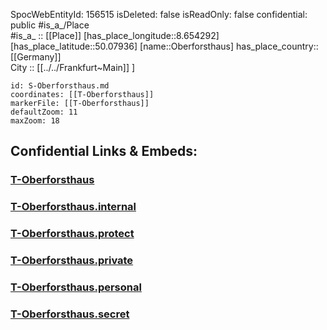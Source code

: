 ﻿---
location: [50.07936,8.654292] 
type: Station 
mapzoom: [8,18] 
mapmarker: tram 
tags:
- geo/station/tram
---
SpocWebEntityId: 156515
isDeleted: false
isReadOnly: false
confidential: public
#is_a_/Place  
#is_a_ :: [[Place]] 
[has_place_longitude::8.654292] 
[has_place_latitude::50.07936] 
[name::Oberforsthaus] 
has_place_country:: [[Germany]]  
City :: [[../../Frankfurt~Main]] ] 


```leaflet
id: S-Oberforsthaus.md
coordinates: [[T-Oberforsthaus]] 
markerFile: [[T-Oberforsthaus]] 
defaultZoom: 11 
maxZoom: 18
```


## Confidential Links & Embeds: 

### [T-Oberforsthaus](/_public/Earth/Continent/Europe/Europe~Central/Germany/Germany~West/Hessen/counties~Hessen/Frankfurt~Main/Stations-FFM~T/T-Oberforsthaus.md) 

### [T-Oberforsthaus.internal](/_internal/Earth/Continent/Europe/Europe~Central/Germany/Germany~West/Hessen/counties~Hessen/Frankfurt~Main/Stations-FFM~T/T-Oberforsthaus.internal.md) 

### [T-Oberforsthaus.protect](/_protect/Earth/Continent/Europe/Europe~Central/Germany/Germany~West/Hessen/counties~Hessen/Frankfurt~Main/Stations-FFM~T/T-Oberforsthaus.protect.md) 

### [T-Oberforsthaus.private](/_private/Earth/Continent/Europe/Europe~Central/Germany/Germany~West/Hessen/counties~Hessen/Frankfurt~Main/Stations-FFM~T/T-Oberforsthaus.private.md) 

### [T-Oberforsthaus.personal](/_personal/Earth/Continent/Europe/Europe~Central/Germany/Germany~West/Hessen/counties~Hessen/Frankfurt~Main/Stations-FFM~T/T-Oberforsthaus.personal.md) 

### [T-Oberforsthaus.secret](/_secret/Earth/Continent/Europe/Europe~Central/Germany/Germany~West/Hessen/counties~Hessen/Frankfurt~Main/Stations-FFM~T/T-Oberforsthaus.secret.md) 
